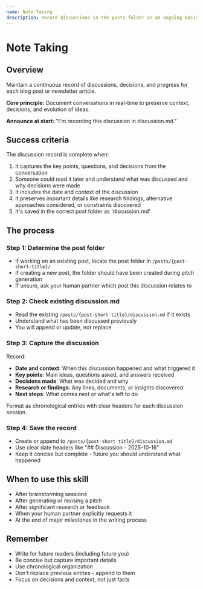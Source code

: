 ```yaml
---
name: Note Taking
description: Record discussions in the posts folder on an ongoing basis when requested to, or at the end of significant events, like brainstorming, generating a pitch etc
---
```


# Note Taking

## Overview

Maintain a continuous record of discussions, decisions, and progress for each blog post or newsletter article.

**Core principle:** Document conversations in real-time to preserve context, decisions, and evolution of ideas.

**Announce at start:** "I'm recording this discussion in discussion.md."

## Success criteria

The discussion record is complete when:

1. It captures the key points, questions, and decisions from the conversation
2. Someone could read it later and understand what was discussed and why decisions were made
3. It includes the date and context of the discussion
4. It preserves important details like research findings, alternative approaches considered, or constraints discovered
5. It's saved in the correct post folder as 'discussion.md'

## The process

### Step 1: Determine the post folder

- If working on an existing post, locate the post folder in `/posts/{post-short-title}/`
- If creating a new post, the folder should have been created during pitch generation
- If unsure, ask your human partner which post this discussion relates to

### Step 2: Check existing discussion.md

- Read the existing `/posts/{post-short-title}/discussion.md` if it exists
- Understand what has been discussed previously
- You will append or update, not replace

### Step 3: Capture the discussion

Record:
- **Date and context**: When this discussion happened and what triggered it
- **Key points**: Main ideas, questions asked, and answers received
- **Decisions made**: What was decided and why
- **Research or findings**: Any links, documents, or insights discovered
- **Next steps**: What comes next or what's left to do

Format as chronological entries with clear headers for each discussion session.

### Step 4: Save the record

- Create or append to `/posts/{post-short-title}/discussion.md`
- Use clear date headers like "## Discussion - 2025-10-16"
- Keep it concise but complete - future you should understand what happened

## When to use this skill

- After brainstorming sessions
- After generating or revising a pitch
- After significant research or feedback
- When your human partner explicitly requests it
- At the end of major milestones in the writing process

## Remember

- Write for future readers (including future you)
- Be concise but capture important details
- Use chronological organization
- Don't replace previous entries - append to them
- Focus on decisions and context, not just facts
